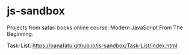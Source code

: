 # js-sandbox

Projects from safari books online course: Modern JavaScript From The Beginning.

Task-List: https://oanafatu.github.io/js-sandbox/Task-List/index.html
